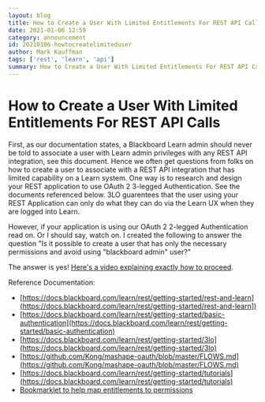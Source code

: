 ```yaml
---
layout: blog
title: How to Create a User With Limited Entitlements For REST API Calls
date: 2021-01-06 12:59
category: announcement
id: 20210106-howtocreatelimiteduser
author: Mark Kauffman
tags: ['rest', 'learn', 'api']
summary: How to Create a User With Limited Entitlements For REST API Calls
---
```


# How to Create a User With Limited Entitlements For REST API Calls

First, as our documentation states, a Blackboard Learn admin should never be told to associate a user with Learn admin privileges with any REST API integration, see this document. Hence we often get questions from folks on how to create a user to associate with a REST API integration that has limited capability on a Learn system. One way is to research and design your REST application to use OAuth 2 3-legged Authentication. See the documents referenced below. 3LO guarentees that the user using your REST Application can only do what they can do via the Learn UX when they are logged into Learn.

However, if your application is using our OAuth 2 2-legged Authentication read on. Or I should say, watch on. I created the following to answer the question "Is it possible to create a user that has only the necessary permissions and avoid using "blackboard admin" user?"

The answer is yes! [Here's a video explaining exactly how to proceed](https://youtu.be/uyKdbCpcZMc).

Reference Documentation:

* [https://docs.blackboard.com/learn/rest/getting-started/rest-and-learn](https://docs.blackboard.com/learn/rest/getting-started/rest-and-learn])
* [https://docs.blackboard.com/learn/rest/getting-started/basic-authentication](https://docs.blackboard.com/learn/rest/getting-started/basic-authentication)
* [https://docs.blackboard.com/learn/rest/getting-started/3lo](https://docs.blackboard.com/learn/rest/getting-started/3lo)
* [https://github.com/Kong/mashape-oauth/blob/master/FLOWS.md](https://github.com/Kong/mashape-oauth/blob/master/FLOWS.md)
* [https://docs.blackboard.com/learn/rest/getting-started/tutorials](https://docs.blackboard.com/learn/rest/getting-started/tutorials)
* [Bookmarklet to help map entitlements to permissions](https://community.blackboard.com/blogs/4/18)